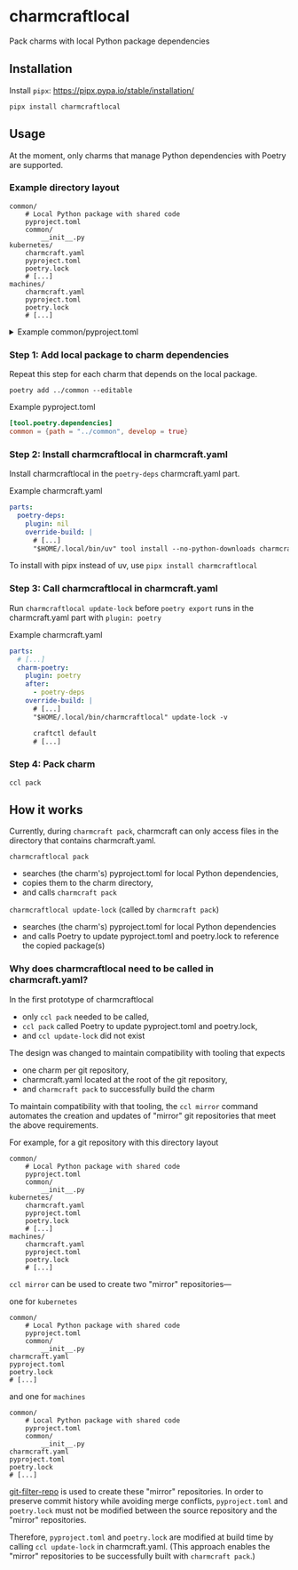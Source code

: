 # charmcraftlocal
Pack charms with local Python package dependencies

## Installation
Install `pipx`: https://pipx.pypa.io/stable/installation/
```
pipx install charmcraftlocal
```

## Usage
At the moment, only charms that manage Python dependencies with Poetry are supported.

### Example directory layout
```
common/
    # Local Python package with shared code
    pyproject.toml
    common/
        __init__.py
kubernetes/
    charmcraft.yaml
    pyproject.toml
    poetry.lock
    # [...]
machines/
    charmcraft.yaml
    pyproject.toml
    poetry.lock
    # [...]
```

<details>
<summary>Example common/pyproject.toml</summary>

```toml
[project]
name = "common"
version = "0.1.0"
requires-python = ">=3.10"
dependencies = [
]

[build-system]
requires = ["poetry-core>=2.0.0,<3.0.0"]
build-backend = "poetry.core.masonry.api"
```
</details>


### Step 1: Add local package to charm dependencies

Repeat this step for each charm that depends on the local package.

```
poetry add ../common --editable
```

Example pyproject.toml
```toml
[tool.poetry.dependencies]
common = {path = "../common", develop = true}
```

### Step 2: Install charmcraftlocal in charmcraft.yaml
Install charmcraftlocal in the `poetry-deps` charmcraft.yaml part.

Example charmcraft.yaml
```yaml
parts:
  poetry-deps:
    plugin: nil
    override-build: |
      # [...]
      "$HOME/.local/bin/uv" tool install --no-python-downloads charmcraftlocal
```

To install with pipx instead of uv, use `pipx install charmcraftlocal`

### Step 3: Call charmcraftlocal in charmcraft.yaml
Run `charmcraftlocal update-lock` before `poetry export` runs in the charmcraft.yaml part with `plugin: poetry`

Example charmcraft.yaml
```yaml
parts:
  # [...]
  charm-poetry:
    plugin: poetry
    after:
      - poetry-deps
    override-build: |
      # [...]
      "$HOME/.local/bin/charmcraftlocal" update-lock -v

      craftctl default
      # [...]
```


### Step 4: Pack charm
```
ccl pack
```

## How it works
Currently, during `charmcraft pack`, charmcraft can only access files in the directory that contains charmcraft.yaml.

`charmcraftlocal pack`
- searches (the charm's) pyproject.toml for local Python dependencies,
- copies them to the charm directory,
- and calls `charmcraft pack`

`charmcraftlocal update-lock` (called by `charmcraft pack`)
- searches (the charm's) pyproject.toml for local Python dependencies
- and calls Poetry to update pyproject.toml and poetry.lock to reference the copied package(s)

### Why does charmcraftlocal need to be called in charmcraft.yaml?
In the first prototype of charmcraftlocal
- only `ccl pack` needed to be called,
- `ccl pack` called Poetry to update pyproject.toml and poetry.lock,
- and `ccl update-lock` did not exist

The design was changed to maintain compatibility with tooling that expects
- one charm per git repository,
- charmcraft.yaml located at the root of the git repository,
- and `charmcraft pack` to successfully build the charm

To maintain compatibility with that tooling, the `ccl mirror` command automates the creation and updates of "mirror" git repositories that meet the above requirements.

For example, for a git repository with this directory layout
```
common/
    # Local Python package with shared code
    pyproject.toml
    common/
        __init__.py
kubernetes/
    charmcraft.yaml
    pyproject.toml
    poetry.lock
    # [...]
machines/
    charmcraft.yaml
    pyproject.toml
    poetry.lock
    # [...]
```

`ccl mirror` can be used to create two "mirror" repositories—

one for `kubernetes`
```
common/
    # Local Python package with shared code
    pyproject.toml
    common/
        __init__.py
charmcraft.yaml
pyproject.toml
poetry.lock
# [...]
```

and one for `machines`
```
common/
    # Local Python package with shared code
    pyproject.toml
    common/
        __init__.py
charmcraft.yaml
pyproject.toml
poetry.lock
# [...]
```

[git-filter-repo](https://github.com/newren/git-filter-repo) is used to create these "mirror" repositories. In order to preserve commit history while avoiding merge conflicts, `pyproject.toml` and `poetry.lock` must not be modified between the source repository and the "mirror" repositories.

Therefore, `pyproject.toml` and `poetry.lock` are modified at build time by calling `ccl update-lock` in charmcraft.yaml. (This approach enables the "mirror" repositories to be successfully built with `charmcraft pack`.)
